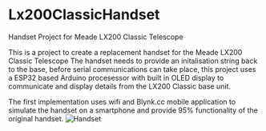 # Lx200ClassicHandset
Handset Project for Meade LX200 Classic Telescope

This is a project to create a replacement handset for the Meade LX200 Classic Telescope
The handset needs to provide an initalisation string back to the base, before serial communications can take place, this project uses a ESP32 based Arduino procesessor with built in OLED display to communicate and display details from the LX200 Classic base unit.

The first implementation uses wifi and Blynk.cc mobile application to simulate the handset on a smartphone and provide 95% functionality of the original handset.
![Handset](../master/BlynkHandset.jpg.jpg)
